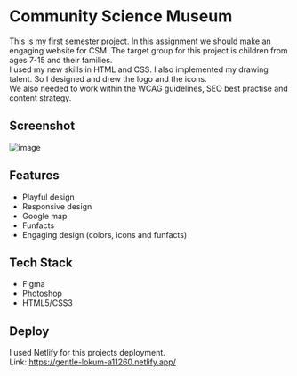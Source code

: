 # Community Science Museum

This is my first semester project. In this assignment we should make an engaging website for CSM. The target group for this project is children from ages 7-15 and their families.<br>
I used my new skills in HTML and CSS. I also implemented my drawing talent. So I designed and drew the logo and the icons.<br>
We also needed to work within the WCAG guidelines, SEO best practise and content strategy. 


## Screenshot
![image](https://github.com/user-attachments/assets/9e3ea64f-774b-4dbc-bb62-c242b22a517f)



## Features

- Playful design 
- Responsive design
- Google map
- Funfacts
- Engaging design (colors, icons and funfacts)


## Tech Stack
- Figma
- Photoshop
- HTML5/CSS3

## Deploy

I used Netlify for this projects deployment.<br>
Link:  https://gentle-lokum-a11260.netlify.app/
